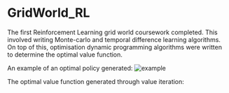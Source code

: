 # GridWorld_RL
The first Reinforcement Learning grid world coursework completed. This involved writing Monte-carlo and temporal difference learning algorithms. On top of this, optimisation dynamic programming algorithms were written to determine the optimal value function.

An example of an optimal policy generated: 
![example](https://user-images.githubusercontent.com/73748574/105047279-00b3a480-5a62-11eb-8379-d68a489c02f0.png)

The optimal value function generated through value iteration:
